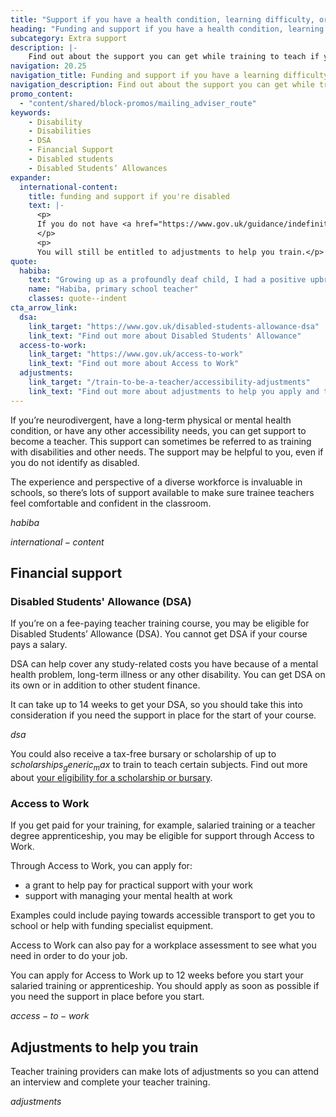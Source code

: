 ```yaml
---
title: "Support if you have a health condition, learning difficulty, or neurodiversity"
heading: "Funding and support if you have a health condition, learning difficulty, or neurodiversity"
subcategory: Extra support
description: |-
    Find out about the support you can get while training to teach if you're neurodivergent, have a long-term health condition, or other accessibility needs.
navigation: 20.25
navigation_title: Funding and support if you have a learning difficulty, health condition or disability
navigation_description: Find out about the support you can get while training to teach if you're neurodivergent, have a long-term physical or mental health condition, or have any other accessibility need.
promo_content:
  - "content/shared/block-promos/mailing_adviser_route"
keywords:
    - Disability
    - Disabilities
    - DSA
    - Financial Support
    - Disabled students
    - Disabled Students’ Allowances
expander:
  international-content:
    title: funding and support if you're disabled
    text: |-
      <p>
      If you do not have <a href="https://www.gov.uk/guidance/indefinite-leave-to-remain-in-the-uk">indefinite leave to remain in the UK</a>, you're unlikely to be eligible for this financial support (unless you’ve applied to the Afghan or Ukraine resettlement schemes). Find out about the <a href="/non-uk-teachers/fees-and-funding-for-non-uk-trainees">financial support available for non-UK citizens</a>.
      </p>
      <p>
      You will still be entitled to adjustments to help you train.</p>
quote:
  habiba:
    text: "Growing up as a profoundly deaf child, I had a positive upbringing in my mainstream primary school. The teachers were amazing in terms of support and treating me equally. They inspired me to become a primary school teacher."
    name: "Habiba, primary school teacher"
    classes: quote--indent
cta_arrow_link:
  dsa:
    link_target: "https://www.gov.uk/disabled-students-allowance-dsa"
    link_text: "Find out more about Disabled Students' Allowance"
  access-to-work:
    link_target: "https://www.gov.uk/access-to-work"
    link_text: "Find out more about Access to Work"
  adjustments:
    link_target: "/train-to-be-a-teacher/accessibility-adjustments"
    link_text: "Find out more about adjustments to help you apply and train"
---
```


If you’re neurodivergent, have a long-term physical or mental health condition, or have any other accessibility needs, you can get support to become a teacher. This support can sometimes be referred to as training with disabilities and other needs. The support may be helpful to you, even if you do not identify as disabled.

The experience and perspective of a diverse workforce is invaluable in schools, so there’s lots of support available to make sure trainee teachers feel comfortable and confident in the classroom.

$habiba$

$international-content$

## Financial support

### Disabled Students' Allowance (DSA)

If you’re on a fee-paying teacher training course, you may be eligible for Disabled Students’ Allowance (DSA). You cannot get DSA if your course pays a salary. 

DSA can help cover any study-related costs you have because of a mental health problem, long-term illness or any other disability. You can get DSA on its own or in addition to other student finance. 

It can take up to 14 weeks to get your DSA, so you should take this into consideration if you need the support in place for the start of your course.

$dsa$

You could also receive a tax-free bursary or scholarship of up to $scholarships_generic_max$ to train to teach certain subjects. Find out more about [your eligibility for a scholarship or bursary](/funding-and-support/scholarships-and-bursaries).

### Access to Work

If you get paid for your training, for example, salaried training or a teacher degree apprenticeship, you may be eligible for support through Access to Work. 

Through Access to Work, you can apply for: 

* a grant to help pay for practical support with your work 
* support with managing your mental health at work

Examples could include paying towards accessible transport to get you to school or help with funding specialist equipment.  

Access to Work can also pay for a workplace assessment to see what you need in order to do your job. 

You can apply for Access to Work up to 12 weeks before you start your salaried training or apprenticeship. You should apply as soon as possible if you need the support in place before you start.

$access-to-work$

## Adjustments to help you train

Teacher training providers can make lots of adjustments so you can attend an interview and complete your teacher training.

$adjustments$
